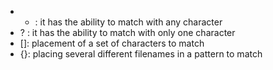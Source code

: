 

- * : it has the ability to match with any character
- ? : it has the ability to match with only one character
- []: placement of a set of characters to match
- {}: placing several different filenames in a pattern to match

  

  
